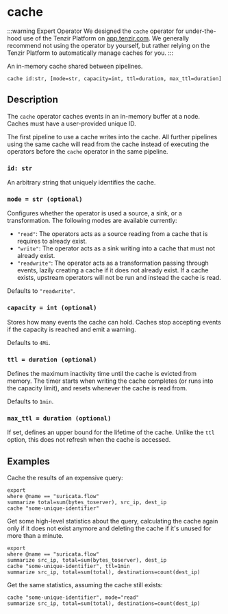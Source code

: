 # cache

:::warning
Expert Operator We designed the `cache` operator for under-the-hood
use of the Tenzir Platform on [app.tenzir.com](https://app.tenzir.com). We
generally recommend not using the operator by yourself, but rather relying on
the Tenzir Platform to automatically manage caches for you.
:::

An in-memory cache shared between pipelines.

```tql
cache id:str, [mode=str, capacity=int, ttl=duration, max_ttl=duration]
```

## Description

The `cache` operator caches events in an in-memory buffer at a node. Caches must
have a user-provided unique ID.

The first pipeline to use a cache writes into the cache. All further pipelines
using the same cache will read from the cache instead of executing the operators
before the `cache` operator in the same pipeline.

### `id: str`

An arbitrary string that uniquely identifies the cache.

### `mode = str (optional)`

Configures whether the operator is used a source, a sink, or a transformation.
The following modes are available currently:

- `"read"`: The operators acts as a source reading from a cache that is requires
  to already exist.
- `"write"`: The operator acts as a sink writing into a cache that must not
  already exist.
- `"readwrite"`: The operator acts as a transformation passing through events,
  lazily creating a cache if it does not already exist. If a cache exists,
  upstream operators will not be run and instead the cache is read.

Defaults to `"readwrite"`.

### `capacity = int (optional)`

Stores how many events the cache can hold. Caches stop accepting events if the
capacity is reached and emit a warning.

Defaults to `4Mi`.

### `ttl = duration (optional)`

Defines the maximum inactivity time until the cache is evicted from memory. The
timer starts when writing the cache completes (or runs into the capacity limit),
and resets whenever the cache is read from.

Defaults to `1min`.

### `max_ttl = duration (optional)`

If set, defines an upper bound for the lifetime of the cache. Unlike the `ttl`
option, this does not refresh when the cache is accessed.

## Examples

Cache the results of an expensive query:

```tql
export
where @name == "suricata.flow"
summarize total=sum(bytes_toserver), src_ip, dest_ip
cache "some-unique-identifier"
```

Get some high-level statistics about the query, calculating the cache again only
if it does not exist anymore and deleting the cache if it's unused for more than
a minute.

```tql
export
where @name == "suricata.flow"
summarize src_ip, total=sum(bytes_toserver), dest_ip
cache "some-unique-identifier", ttl=1min
summarize src_ip, total=sum(total), destinations=count(dest_ip)
```

Get the same statistics, assuming the cache still exists:

```tql
cache "some-unique-identifier", mode="read"
summarize src_ip, total=sum(total), destinations=count(dest_ip)
```
